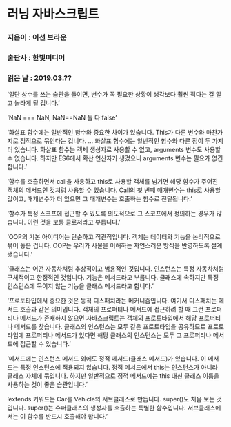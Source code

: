 # 러닝 자바스크립트
### 지은이 : 이선 브라운
### 출판사 : 한빛미디어
### 읽은 날 : 2019.03.??

‘일단 상수를 쓰는 습관을 들이면, 변수가 꼭 필요한 상황이 생각보다 훨씬 적다는 걸 알고 놀라게 될 겁니다.’

‘NaN === NaN, NaN==NaN 둘 다 false’

‘화살표 함수에는 일반적인 함수와 중요한 차이가 있습니다. This가 다른 변수와 마찬가지로 정적으로 묶인다는 겁니다. … 화살표 함수에는 일반적인 함수와 다른 점이 두 가지 더 있습니다. 화살표 함수는 객체 생성자로 사용할 수 없고, arguments 변수도 사용할 수 없습니다. 하지만 ES6에서 확산 연산자가 생겼으니 arguments 변수는 필요가 없긴 합니다.’

‘함수를 호출하면서 call을 사용하고 this로 사용할 객체를 넘기면 해당 함수가 주어진 객체의 메서드인 것처럼 사용할 수 있습니다. Call의 첫 번째 매개변수는 this로 사용할 값이고, 매개변수가 더 있으면 그 매개변수는 호출하는 함수로 전달됩니다.’

‘함수가 특정 스코프에 접근할 수 있도록 의도적으로 그 스코프에서 정의하는 경우가 많습니다. 이런 것을 보통 클로저라고 부릅니다.’

‘OOP의 기본 아이디어는 단순하고 직관적입니다. 객체는 데이터와 기능을 논리적으로 묶어 놓은 겁니다. OOP는 우리가 사물을 이해하는 자연스러운 방식을 반영하도록 설계됐습니다.’

‘클래스는 어떤 자동차처럼 추상적이고 범용적인 것입니다. 인스턴스는 특정 자동차처럼 구체적이고 한정적인 것입니다. 기능은 메서드라고 부릅니다. 클래스에 속하지만 특정 인스턴스에 묶이지 않는 기능을 클래스 메서드라고 합니다.’

‘프로토타입에서 중요한 것은 동적 디스패치라는 메커니즘입니다. 여기서 디스패치는 메서드 호출과 같은 의미입니다. 객체의 프로퍼티나 메서드에 접근하려 할 때 그런 프로퍼티나 메서드가 존재하지 않으면 자바스크립트는 객체의 프로토타입에서 해당 프로퍼티나 메서드를 찾습니다. 클래스의 인스턴스는 모두 같은 프로토타입을 공유하므로 프로토타입에 프로퍼티나 메서드가 있다면 해당 클래스의 인스턴스는 모두 그 프로퍼티나 메서드에 접근할 수 있습니다.’

‘메서드에는 인스턴스 메서드 외에도 정적 메서드(클래스 메서드)가 있습니다. 이 메서드는 특정 인스턴스에 적용되지 않습니다. 정적 메서드에서 this는 인스턴스가 아니라 클래스 자체에 묶입니다. 하지만 일반적으로 정적 메서드에는 this 대신 클래스 이름을 사용하는 것이 좋은 습관입니다.’

‘extends 키워드는 Car를 Vehicle의 서브클래스로 만듭니다. super()도 처음 보는 것입니다. super()는 슈퍼클래스의 생성자를 호출하는 특별한 함수입니다. 서브클래스에서는 이 함수를 반드시 호출해야 합니다.’